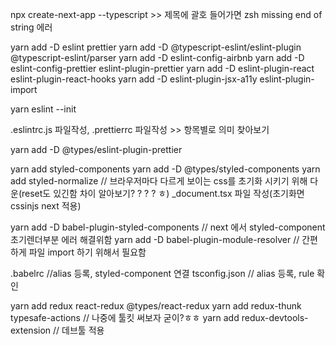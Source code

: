 npx create-next-app --typescript  >> 제목에 괄호 들어가면 zsh missing end of string 에러

yarn add -D eslint prettier
yarn add -D @typescript-eslint/eslint-plugin @typescript-eslint/parser
yarn add -D eslint-config-airbnb
yarn add -D eslint-config-prettier eslint-plugin-prettier
yarn add -D eslint-plugin-react eslint-plugin-react-hooks
yarn add -D eslint-plugin-jsx-a11y eslint-plugin-import

yarn eslint --init

.eslintrc.js 파일작성, .prettierrc 파일작성 >> 항목별로 의미 찾아보기

yarn add -D @types/eslint-plugin-prettier 

yarn add styled-components
yarn add -D @types/styled-components
yarn add styled-normalize // 브라우저마다 다르게 보이는 css를 초기화 시키기 위해 다운(reset도 있긴함 차이 알아보기? ? ? ? ㅎ)
_document.tsx 파일 작성(초기화면 cssinjs next 적용)

yarn add -D babel-plugin-styled-components // next 에서 styled-component 초기렌더부분 에러 해결위함
yarn add -D babel-plugin-module-resolver  // 간편하게 파일 import 하기 위해서 필요함

.babelrc //alias 등록, styled-component 연결 
tsconfig.json // alias 등록, rule 확인

yarn add redux react-redux @types/react-redux
yarn add redux-thunk typesafe-actions // 나중에 툴킷 써보자 굳이?ㅎㅎ
yarn add redux-devtools-extension // 데브툴 적용
